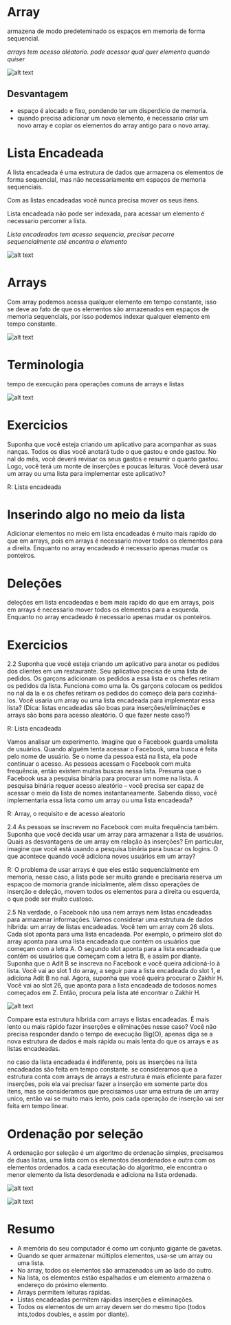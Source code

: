 # Array

armazena de modo predeteminado os espaços em memoria de forma sequencial.

*arrays tem acesso aléatorio. pode acessar qual quer elemento quando quiser*

![alt text](array-memoria.png)

## Desvantagem

- espaço é alocado e fixo, pondendo ter um disperdicio de memoria.
- quando precisa adicionar um novo elemento, é necessario criar um novo array e copiar os elementos do array antigo para o novo array.


# Lista Encadeada

A lista encadeada é uma estrutura de dados que armazena os elementos de forma sequencial, mas não necessariamente em espaços de memoria sequenciais.

Com as listas encadeadas você nunca precisa mover os seus itens.

Lista encadeada não pode ser indexada, para acessar um elemento é necessario percorrer a lista.

*Lista encadeados tem acesso sequencia, precisar pecorre sequencialmente até encontra o elemento*

![alt text](lista-encadeada.png)


# Arrays

Com array podemos acessa qualquer elemento em tempo constante, isso se deve ao fato de que os elementos são armazenados em espaços de memoria sequenciais, por isso podemos indexar qualquer elemento em tempo constante.

![alt text](listaEncadaea-insersao.png)

# Terminologia

tempo de execução para operações comuns de arrays e listas

![alt text](operacoes-array-lista.png)


# Exercicios

Suponha que você esteja criando um aplicativo para acompanhar as suas
nanças.
Todos os dias você anotará tudo o que gastou e onde gastou. No nal do
mês, você deverá revisar os seus gastos e resumir o quanto gastou. Logo,
você terá um monte de inserções e poucas leituras. Você deverá usar um
array ou uma lista para implementar este aplicativo?

R: Lista encadeada


# Inserindo algo no meio da lista

Adicionar elementos no meio em lista encadeadas é muito mais rapido do que em arrays, pois em arrays é necessario mover todos os elementos para a direita. Enquanto no array encadeado é necessario apenas mudar os ponteiros.

# Deleções

deleções em lista encadeadas e bem mais rapido do que em arrays, pois em arrays é necessario mover todos os elementos para a esquerda. Enquanto no array encadeado é necessario apenas mudar os ponteiros.




# Exercicios

2.2 Suponha que você esteja criando um aplicativo para anotar os pedidos
dos clientes em um restaurante. Seu aplicativo precisa de uma lista de
pedidos. Os garçons adicionam os pedidos a essa lista e os chefes retiram
os pedidos da lista. Funciona como uma la. Os garçons colocam os
pedidos no nal da la e os chefes retiram os pedidos do começo dela
para cozinhá-los.
Você usaria um array ou uma lista encadeada para implementar essa lista?
(Dica: listas encadeadas são boas para inserções/eliminações e arrays são
bons para acesso aleatório. O que fazer neste caso?)

R: Lista encadeada

Vamos analisar um experimento. Imagine que o Facebook guarda umalista de usuários. Quando alguém tenta acessar o Facebook, uma busca é
feita pelo nome de usuário. Se o nome da pessoa está na lista, ela pode
continuar o acesso. As pessoas acessam o Facebook com muita
frequência, então existem muitas buscas nessa lista. Presuma que o
Facebook usa a pesquisa binária para procurar um nome na lista. A
pesquisa binária requer acesso aleatório – você precisa ser capaz de
acessar o meio da lista de nomes instantaneamente. Sabendo disso, você
implementaria essa lista como um array ou uma lista encadeada?

R: Array, o requisito e de acesso aleatorio

2.4 As pessoas se inscrevem no Facebook com muita frequência também.
Suponha que você decida usar um array para armazenar a lista de
usuários. Quais as desvantagens de um array em relação às inserções? Em
particular, imagine que você está usando a pesquisa binária para buscar
os logins. O que acontece quando você adiciona novos usuários em um
array?

R: O problema de usar arrays é que eles estão sequencialmente em memoria, nesse caso, a lista pode ser muito grande e precisaria reserva um espaçoo de momoria grande inicialmente, além disso operações de inserção e deleção, movem todos os elementos para a direita ou esquerda, o que pode ser muito custoso.


2.5 Na verdade, o Facebook não usa nem arrays nem listas encadeadas para
armazenar informações. Vamos considerar uma estrutura de dados
híbrida: um array de listas encadeadas. Você tem um array com 26 slots.
Cada slot aponta para uma lista encadeada. Por exemplo, o primeiro slot
do array aponta para uma lista encadeada que contém os usuários que
começam com a letra A. O segundo slot aponta para a lista encadeada
que contém os usuários que começam com a letra B, e assim por diante.
Suponha que o Adit B se inscreva no Facebook e você queira adicioná-lo à
lista. Você vai ao slot 1 do array, a seguir para a lista encadeada do slot 1, e
adiciona Adit B no nal. Agora, suponha que você queira procurar o
Zakhir H. Você vai ao slot 26, que aponta para a lista encadeada de todosos nomes começados em Z. Então, procura pela lista até encontrar o Zakhir H.

![alt text](excercio-hibrido.png)

Compare esta estrutura híbrida com arrays e listas encadeadas. É mais lento
ou mais rápido fazer inserções e eliminações nesse caso? Você não precisa
responder dando o tempo de execução Big(O), apenas diga se a nova
estrutura de dados é mais rápida ou mais lenta do que os arrays e as listas
encadeadas.

no caso da lista encadeada é indiferente, pois as inserções na lista encadeadas são feita em tempo constante. se consideramos que a estrutura conta com arrays de arrays a estrutura é mais eficiente para fazer inserções, pois ela vai precisar fazer a inserção em somente parte dos itens, mas se consideramos que precisamos usar uma estrura de um array unico, então vai se muito mais lento, pois cada operação de inserção vai ser feita em tempo linear.

# Ordenação por seleção

A ordenação por seleção é um algoritmo de ordenação simples, precisamos de duas listas, uma lista com os elementos desordenados e outra com os elementos ordenados. a cada executação do algoritmo, ele encontra o menor elemento da lista desordenada e adiciona na lista ordenada.


![alt text](image.png)

![alt text](image-1.png)


# Resumo

- A memória do seu computador é como um conjunto gigante de gavetas.
- Quando se quer armazenar múltiplos elementos, usa-se um array ou uma
lista.
- No array, todos os elementos são armazenados um ao lado do outro.
- Na lista, os elementos estão espalhados e um elemento armazena o endereço do próximo elemento.
- Arrays permitem leituras rápidas.
- Listas encadeadas permitem rápidas inserções e eliminações.
- Todos os elementos de um array devem ser do mesmo tipo (todos ints,todos doubles, e assim por diante).

